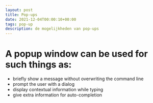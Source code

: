 ```yaml
---
layout: post
title: Pop-ups
date: 2021-12-04T00:00:10+00:00
tags: pop-up
description: de mogelijkheden van pop-ups
---
```


# A popup window can be used for such things as:
- briefly show a message without overwriting the command line
- prompt the user with a dialog
- display contextual information while typing
- give extra information for auto-completion
